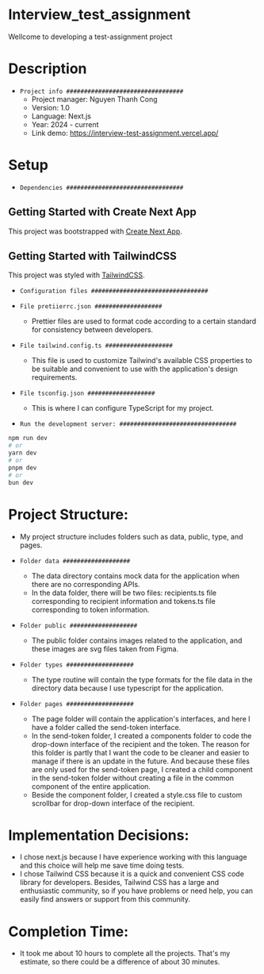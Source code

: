 # Interview_test_assignment

Wellcome to developing a test-assignment project

# Description

- `Project info #################################`
  - Project manager: Nguyen Thanh Cong
  - Version: 1.0
  - Language: Next.js
  - Year: 2024 - current
  - Link demo: https://interview-test-assignment.vercel.app/

# Setup

- `Dependencies #################################`

## Getting Started with Create Next App

This project was bootstrapped with
[Create Next App](https://nextjs.org/docs/pages/api-reference/create-next-app).

## Getting Started with TailwindCSS

This project was styled with
[TailwindCSS](https://tailwindcss.com/docs/guides/nextjs).

- `Configuration files #################################`

- `File pretiierrc.json ###################`

  - Prettier files are used to format code according to a certain standard for consistency between developers.

- `File tailwind.config.ts ###################`

  - This file is used to customize Tailwind's available CSS properties to be suitable and convenient to use with the application's design requirements.

- `File tsconfig.json ###################`
  - This is where I can configure TypeScript for my project.
- `Run the development server: #################################`

```bash
npm run dev
# or
yarn dev
# or
pnpm dev
# or
bun dev

```

# Project Structure:

- My project structure includes folders such as data, public, type, and pages.

- `Folder data ###################`

  - The data directory contains mock data for the application when there are no corresponding APIs.
  - In the data folder, there will be two files: recipients.ts file corresponding to recipient information and tokens.ts file corresponding to token information.

- `Folder public ###################`

  - The public folder contains images related to the application, and these images are svg files taken from Figma.

- `Folder types ###################`

  - The type routine will contain the type formats for the file data in the directory data because I use typescript for the application.

- `Folder pages ###################`

  - The page folder will contain the application's interfaces, and here I have a folder called the send-token interface.
  - In the send-token folder, I created a components folder to code the drop-down interface of the recipient and the token. The reason for this folder is partly that I want the code to be cleaner and easier to manage if there is an update in the future. And because these files are only used for the send-token page, I created a child component in the send-token folder without creating a file in the common component of the entire application.
  - Beside the component folder, I created a style.css file to custom scrollbar for drop-down interface of the recipient.


# Implementation Decisions:

- I chose next.js because I have experience working with this language and this choice will help me save time doing tests.
- I chose Tailwind CSS because it is a quick and convenient CSS code library for developers. Besides, Tailwind CSS has a large and enthusiastic community, so if you have problems or need help, you can easily find answers or support from this community.

# Completion Time:

- It took me about 10 hours to complete all the projects. That's my estimate, so there could be a difference of about 30 minutes.
